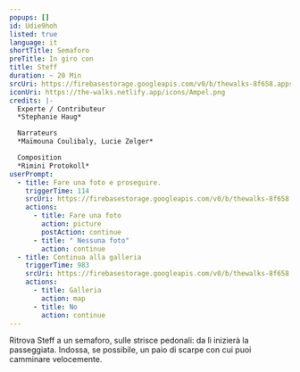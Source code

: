 ```yaml
---
popups: []
id: Udie9hoh
listed: true
language: it
shortTitle: Semaforo
preTitle: In giro con
title: Steff
duration: ~ 20 Min
srcUri: https://firebasestorage.googleapis.com/v0/b/thewalks-8f658.appspot.com/o/mp3%2Fv0%2Fit_Udie9hoh%2Fit_Udie9hoh.mp3?alt=media&token=47dcc5c9-20a2-4d95-a27e-3c91c26c3628
iconUri: https://the-walks.netlify.app/icons/Ampel.png
credits: |-
  Experte / Contributeur
  *Stephanie Haug*

  Narrateurs
  *Maïmouna Coulibaly, Lucie Zelger*

  Composition
  *Rimini Protokoll*
userPrompt:
  - title: Fare una foto e proseguire.
    triggerTime: 114
    srcUri: https://firebasestorage.googleapis.com/v0/b/thewalks-8f658.appspot.com/o/mp3%2Fv0%2Fit_Udie9hoh%2Fit_Udie9hoh_loop_1.mp3?alt=media&token=1d9f9339-050c-4d0c-b7ba-c9215f19a08b
    actions:
      - title: Fare una foto
        action: picture
        postAction: continue
      - title: " Nessuna foto"
        action: continue
  - title: Continua alla galleria
    triggerTime: 983
    srcUri: https://firebasestorage.googleapis.com/v0/b/thewalks-8f658.appspot.com/o/static%2Fmedias%2Fmulti_Zeubeel8_loop.mp3?alt=media&token=88349085-3303-48b9-bdc6-fd7b09519a26
    actions:
      - title: Galleria
        action: map
      - title: No
        action: continue
---
```

Ritrova Steff a un semaforo, sulle strisce pedonali: da lì inizierà la passeggiata. Indossa, se possibile, un paio di scarpe con cui puoi camminare velocemente.